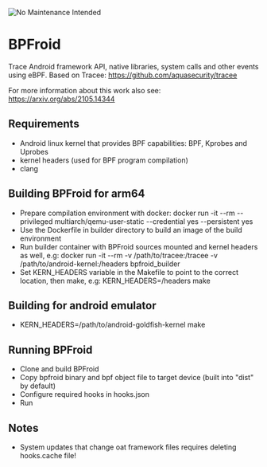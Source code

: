 ![No Maintenance Intended](https://img.shields.io/maintenance/no/2021.svg)
# BPFroid
Trace Android framework API, native libraries, system calls and other events using eBPF.
Based on Tracee: https://github.com/aquasecurity/tracee

For more information about this work also see: https://arxiv.org/abs/2105.14344

## Requirements
* Android linux kernel that provides BPF capabilities: BPF, Kprobes and Uprobes
* kernel headers (used for BPF program compilation)
* clang

## Building BPFroid for arm64
* Prepare compilation environment with docker:
  docker run -it --rm --privileged multiarch/qemu-user-static --credential yes --persistent yes
* Use the Dockerfile in builder directory to build an image of the build environment
* Run builder container with BPFroid sources mounted and kernel headers as well, e.g:
  docker run -it --rm -v /path/to/tracee:/tracee -v /path/to/android-kernel:/headers bpfroid_builder
* Set KERN_HEADERS variable in the Makefile to point to the correct location, then make, e.g:
  KERN_HEADERS=/headers make

## Building for android emulator
* KERN_HEADERS=/path/to/android-goldfish-kernel make

## Running BPFroid
* Clone and build BPFroid
* Copy bpfroid binary and bpf object file to target device (built into "dist" by default)
* Configure required hooks in hooks.json
* Run

## Notes
* System updates that change oat framework files requires deleting hooks.cache file!
